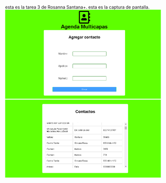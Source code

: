 esta es la tarea 3 de Rosanna Santana+. esta es la captura de pantalla.
![Mi captura de pantalla](c1.png)
![Mi captura de pantalla](c2.png)